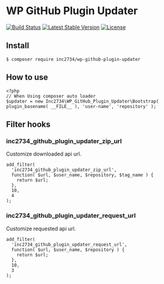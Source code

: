# WP GitHub Plugin Updater

[![Build Status](https://travis-ci.org/inc2734/wp-github-plugin-updater.svg?branch=master)](https://travis-ci.org/inc2734/wp-github-plugin-updater)
[![Latest Stable Version](https://poser.pugx.org/inc2734/wp-github-plugin-updater/v/stable)](https://packagist.org/packages/inc2734/wp-github-plugin-updater)
[![License](https://poser.pugx.org/inc2734/wp-github-plugin-updater/license)](https://packagist.org/packages/inc2734/wp-github-plugin-updater)

## Install
```
$ composer require inc2734/wp-github-plugin-updater
```

## How to use
```
<?php
// When Using composer auto loader
$updater = new Inc2734\WP_GitHub_Plugin_Updater\Bootstrap( plugin_basename( __FILE__ ), 'user-name', 'repository' );
```

## Filter hooks
### inc2734_github_plugin_updater_zip_url

Customize downloaded api url.

```
add_filter(
  'inc2734_github_plugin_updater_zip_url',
  function( $url, $user_name, $repository, $tag_name ) {
    return $url;
  },
  10,
  4
);
```

### inc2734_github_plugin_updater_request_url

Customize requested api url.

```
add_filter(
  'inc2734_github_plugin_updater_request_url',
  function( $url, $user_name, $repository ) {
    return $url;
  },
  10,
  3
);
```
